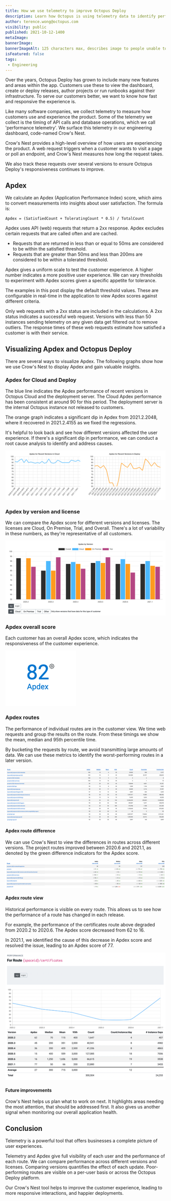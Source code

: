 ```yaml
---
title: How we use telemetry to improve Octopus Deploy
description: Learn how Octopus is using telemetry data to identify performance metrics and improve Octopus Deploy for our customers.
author: terence.wong@octopus.com
visibility: public
published: 2021-10-12-1400
metaImage: 
bannerImage: 
bannerImageAlt: 125 characters max, describes image to people unable to see it.
isFeatured: false
tags:
 - Engineering
---
```


Over the years, Octopus Deploy has grown to include many new features and areas within the app.  Customers use these to view the dashboard, create or deploy releases, author projects or run runbooks against their infrastructure. To serve our customers better, we want to know how fast and responsive the experience is.

Like many software companies, we collect telemetry to measure how customers use and experience the product. Some of the telemetry we collect is the timing of API calls and database operations, which we call 'performance telemetry'. We surface this telemetry in our engineering dashboard, code-named Crow's Nest.

Crow's Nest provides a high-level overview of how users are experiencing the product. A web request triggers when a customer wants to visit a page or poll an endpoint, and Crow's Nest measures how long the request takes. 

We also track these requests over several versions to ensure Octopus Deploy's responsiveness continues to improve. 


## Apdex

We calculate an Apdex (Application Performance Index) score, which aims to convert measurements into insights about user satisfaction. The formula is:


    Apdex = (SatisfiedCount + ToleratingCount * 0.5) / TotalCount
 
Apdex uses API (web) requests that return a 2xx response. Apdex excludes certain requests that are called often and are cached. 

- Requests that are returned in less than or equal to 50ms are considered to be within the satisfied threshold. 
- Requests that are greater than 50ms and less than 200ms are considered to be within a tolerated threshold.

Apdex gives a uniform scale to test the customer experience. A higher number indicates a more positive user experience. We can vary thresholds to experiment with Apdex scores given a specific appetite for tolerance. 

The examples in this post display the default threshold values. These are configurable in real-time in the application to view Apdex scores against different criteria.

Only web requests with a 2xx status are included in the calculations. A 2xx status indicates a successful web request. Versions with less than 50 instances sending telemetry on any given data get filtered out to remove outliers. The response times of these web requests estimate how satisfied a customer is with their service. 

## Visualizing Apdex and Octopus Deploy

There are several ways to visualize Apdex. The following graphs show how we use Crow's Nest to display Apdex and gain valuable insights.

### Apdex for Cloud and Deploy

The blue line indicates the Apdex performance of recent versions in Octopus Cloud and the deployment server. The Cloud Apdex performance has been consistent at around 90 for this period. The deployment server is the internal Octopus instance not released to customers. 

The orange graph indicates a significant dip in Apdex from 2021.2.2048, where it recovered in 2021.2.4155 as we fixed the regressions. 

It's helpful to look back and see how different versions affected the user experience. If there's a significant dip in performance, we can conduct a root cause analysis to identify and address causes.

![Apdex Cloud and Deploy](apdex-cloud-deploy.png "Apdex Cloud and Deploy")

### Apdex by version and license

We can compare the Apdex score for different versions and licenses. The licenses are Cloud, On Premise, Trial, and Overall. There's a lot of variability in these numbers, as they're representative of all customers. 

![Apdex by Version](apdex-by-version.png "Apdex by Version")

<!--### Apdex customer view

![Apdex Customer View](apdex-customer.png "Apdex Customer View")-->

### Apdex overall score

Each customer has an overall Apdex score, which indicates the responsiveness of the customer experience.

![Apdex Score](apdex-score.png "Apdex Score")

### Apdex routes

The performance of individual routes are in the customer view. We time web requests and group the results on the route. From these timings we show the mean, median and 95th percentile time. 

By bucketing the requests by route, we avoid transmitting large amounts of data. We can use these metrics to identify the worst-performing routes in a later version. 

![Apdex Routes](apdex-route.png "Apdex Routes")

#### Apdex route difference

We can use Crow's Nest to view the differences in routes across different versions. The project routes improved between 2020.6 and 2021.1, as denoted by the green difference indicators for the Apdex score.

![Apdex Routes Difference](apdex-route-diff.png "Apdex Routes Difference")

#### Apdex route view

Historical performance is visible on every route. This allows us to see how the performance of a route has changed in each release. 

For example, the performance of the certificates route above degraded from 2020.2 to 2020.6. The Apdex score decreased from 62 to 16. 

In 2021.1, we identified the cause of this decrease in Apdex score and resolved the issue, leading to an Apdex score of 77.

![Apdex Route View](apdex-route-view.png "Apdex Route View")

#### Future improvements

Crow's Nest helps us plan what to work on next. It highlights areas needing the most attention, that should be addressed first. It also gives us another signal when monitoring our overall application health.

<!--![Apdex Routes Difference](apdex-route-dashboard.png "Apdex Routes Difference")-->

## Conclusion

Telemetry is a powerful tool that offers businesses a complete picture of user experiences. 

Telemetry and Apdex give full visibility of each user and the performance of each route. We can compare performance across different versions and licenses. Comparing versions quantifies the effect of each update. Poor-performing routes are visible on a per-user basis or across the Octopus Deploy platform. 

Our Crow's Nest tool helps to improve the customer experience, leading to more responsive interactions, and happier deployments.


